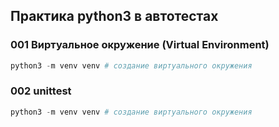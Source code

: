 ## Практика python3 в автотестах
### 001 Виртуальное окружение (Virtual Environment)
```python
python3 -m venv venv # cоздание виртуального окружения
```

### 002 unittest
```python
python3 -m venv venv # cоздание виртуального окружения
```
